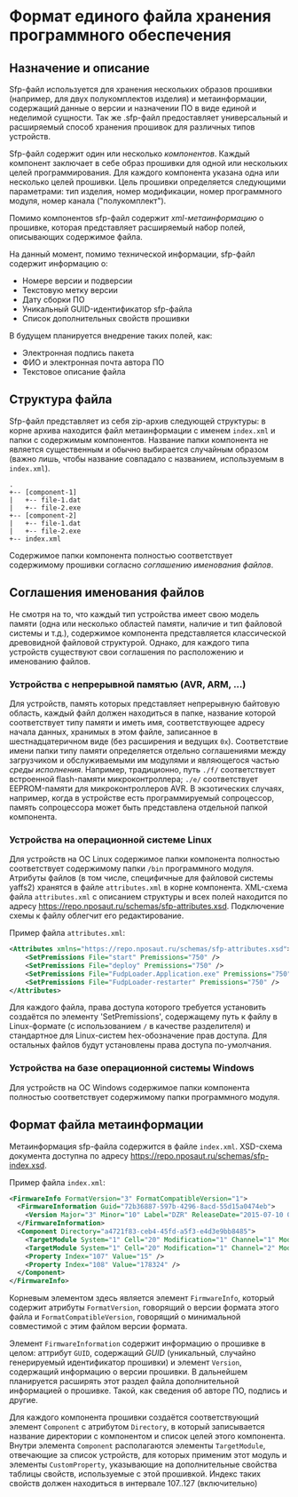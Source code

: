 Формат единого файла хранения программного обеспечения
======================================================

## Назначение и описание
Sfp-файл используется для хранения нескольких образов прошивки (например, для двух полукомплектов изделия) и метаинформации, содержащий данные о версии и назначении ПО в виде единой и неделимой сущности. Так же .sfp-файл предоставляет универсальный и расширяемый способ хранения прошивок для различных типов устройств.

Sfp-файл содержит один или несколько *компонентов*. Каждый компонент заключает в себе образ прошивки для одной или нескольких целей программирования. Для каждого компонента указана одна или несколько целей прошивки. Цель прошивки определяется следующими параметрами: тип изделия, номер модификации, номер программного модуля, номер канала ("полукомплект").

Помимо компонентов sfp-файл содержит *xml-метаинформацию* о прошивке, которая представляет расширяемый набор полей, описывающих содержимое файла.

На данный момент, помимо технической информации, sfp-файл содержит информацию о:

* Номере версии и подверсии
* Текстовую метку версии
* Дату сборки ПО
* Уникальный GUID-идентификатор sfp-файла
* Список дополнительных свойств прошивки

В будущем планируется внедрение таких полей, как:

 * Электронная подпись пакета
 * ФИО и электронная почта автора ПО
 * Текстовое описание файла

## Структура файла
Sfp-файл представляет из себя zip-архив следующей структуры: в корне архива находится файл метаинформации с именем `index.xml` и папки с содержимым компонентов. Название папки компонента не является существенным и обычно выбирается случайным образом (важно лишь, чтобы название совпадало с названием, используемым в `index.xml`).
```
.
+-- [component-1]
|   +-- file-1.dat
|   +-- file-2.exe
+-- [component-2]
|   +-- file-1.dat
|   +-- file-2.exe
+-- index.xml
```
Содержимое папки компонента полностью соответствует содержимому прошивки согласно *соглашению именования файлов*.

## Соглашения именования файлов
Не смотря на то, что каждый тип устройства имеет свою модель памяти (одна или несколько областей памяти, наличие и тип файловой системы и т.д.), содержимое компонента представляется классической древовидной файловой структурой. Однако, для каждого типа устройств существуют свои соглашения по расположению и именованию файлов.

### Устройства с непрерывной памятью (AVR, ARM, ...)
Для устройств, память которых представляет непрерывную байтовую область, каждый файл должен находиться в папке, название которой соответствует типу памяти и иметь имя, соответствующее адресу начала данных, хранимых в этом файле, записанное в шестнадцатеричном виде (без расширения и ведущих `0x`). Соответствие имени папки типу памяти определяется отдельно соглашениями между загрузчиком и обслуживаемыми им модулями и являющегося частью *среды исполнения*. Например, традиционно, путь `./f/` соответствует встроенной flash-памяти микроконтроллера; `./e/` соответствует EEPROM-памяти для микроконтроллеров AVR. В экзотических случаях, например, когда в устройстве есть программируемый сопроцессор, память сопроцессора может быть представлена отдельной папкой компонента.

### Устройства на операционной системе Linux
Для устройств на ОС Linux содержимое папки компонента полностью соответствует содержимому папки `/bin` программного модуля. Атрибуты файлов (в том числе, специфичные для файловой системы yaffs2) хранятся в файле `attributes.xml` в корне компонента. XML-схема файла `attributes.xml` с описанием структуры и всех полей находится по адресу https://repo.nposaut.ru/schemas/sfp-attributes.xsd. Подключение схемы к файлу облегчит его редактирование.

Пример файла `attributes.xml`:
```xml
<Attributes xmlns="https://repo.nposaut.ru/schemas/sfp-attributes.xsd">
	<SetPremissions File="start" Premissions="750" />
	<SetPremissions File="deploy" Premissions="750" />
	<SetPremissions File="FudpLoader.Application.exe" Premissions="750" />
	<SetPremissions File="FudpLoader-restarter" Premissions="750" />
</Attributes>
```
Для каждого файла, права доступа которого требуется установить создаётся по элементу 'SetPremissions', содержащему путь к файлу в Linux-формате (с использованием `/` в качестве разделителя) и стандартное для Linux-систем hex-обозначение прав доступа. Для остальных файлов будут установлены права доступа по-умолчания.

### Устройства на базе операционной системы Windows
Для устройств на ОС Windows содержимое папки компонента полностью соответствует содержимому папки программного модуля.

## Формат файла метаинформации
Метаинформация sfp-файла содержится в файле `index.xml`. XSD-схема документа доступна по адресу https://repo.nposaut.ru/schemas/sfp-index.xsd.

Пример файла `index.xml`:
```xml
<FirmwareInfo FormatVersion="3" FormatCompatibleVersion="1">
  <FirmwareInformation Guid="72b36887-597b-4296-8acd-55d15a0474eb">
    <Version Major="3" Minor="10" Label="DZR" ReleaseDate="2015-07-10 00:00:00Z" />
  </FirmwareInformation>
  <Component Directory="a4721f83-ceb4-45fd-a5f3-e4d3e9bb8485">
    <TargetModule System="1" Cell="20" Modification="1" Channel="1" Module="1" />
    <TargetModule System="1" Cell="20" Modification="1" Channel="2" Module="1" />
    <Property Index="107" Value="15" />
    <Property Index="108" Value="178324" />
  </Component>
</FirmwareInfo>
```
Корневым элементом здесь является элемент `FirmwareInfo`, который содержит атрибуты `FormatVersion`, говорящий о версии формата этого файла и `FormatCompatibleVersion`, говорящий о минимальной совместимой с этим файлом версии формата.

Элемент `FirmwareInformation` содержит информацию о прошивке в целом: аттрибут `GUID`, содержащий *GUID* (уникальный, случайно генерируемый идентификатор прошивки) и элемент `Version`, содержащий информацию о версии прошивки. В дальнейшем планируется расширять этот раздел файла дополнительной информацией о прошивке. Такой, как сведения об авторе ПО, подпись и другие.

Для каждого компонента прошивки создаётся соответствующий элемент `Component` с атрибутом `Directory`, в который записывается название директории с компонентом и список целей этого компонента. Внутри элемента `Component` располагаются элементы `TargetModule`, отвечающие за список устройств, для которых применим этот модуль и элементы `CustomProperty`, указывающие на дополнительные свойства таблицы свойств, используемые с этой прошивкой. Индекс таких свойств должен находиться в интервале 107..127 (включительно)

